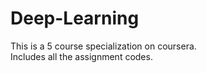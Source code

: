 # Deep-Learning

This is a 5 course specialization on coursera. <br>
Includes all the assignment codes.
